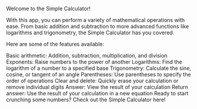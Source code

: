 Welcome to the Simple Calculator!

With this app, you can perform a variety of mathematical operations with ease. From basic addition and subtraction to more advanced functions like logarithms and trigonometry, the Simple Calculator has you covered.

Here are some of the features available:

Basic arithmetic: Addition, subtraction, multiplication, and division
Exponents: Raise numbers to the power of another
Logarithms: Find the logarithm of a number to a specified base
Trigonometry: Calculate the sine, cosine, or tangent of an angle
Parentheses: Use parentheses to specify the order of operations
Clear and delete: Quickly erase your calculation or remove individual digits
Answer: View the result of your calculation
Return answer: Use the result of your calculation in a new equation
Ready to start crunching some numbers? Check out the Simple Calculator here!
